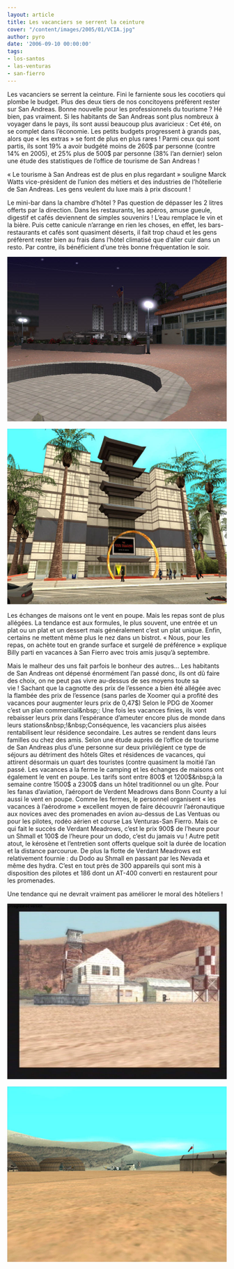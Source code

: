 ```yaml
---
layout: article
title: Les vacanciers se serrent la ceinture
cover: "/content/images/2005/01/VCIA.jpg"
author: pyro
date: '2006-09-10 00:00:00'
tags:
- los-santos
- las-venturas
- san-fierro
---
```


Les vacanciers se serrent la ceinture. Fini le farniente sous les cocotiers qui plombe le budget. Plus des deux tiers de nos concitoyens préfèrent rester sur San Andreas. Bonne nouvelle pour les professionnels du tourisme ?&nbsp;Hé bien, pas vraiment. Si les habitants de San Andreas sont plus nombreux&nbsp;à voyager dans le pays, ils sont aussi beaucoup plus avaricieux&nbsp;: Cet été, on se complet dans l’économie. Les petits budgets progressent à grands pas, alors que&nbsp;«&nbsp;les extras&nbsp;» se font de plus en plus rares !&nbsp;Parmi ceux qui sont partis, ils sont 19% a avoir budgété moins de 260$ par personne (contre 14% en 2005),&nbsp;et 25% plus de 500$ par personne (38% l’an dernier) selon une étude des statistiques de l’office de tourisme de San Andreas !

«&nbsp;Le tourisme&nbsp;à San Andreas est de plus en plus regardant&nbsp;» souligne Marck Watts vice-président de l’union&nbsp;des métiers et des industries de l’hôtellerie de San Andreas. Les gens veulent du luxe mais à prix discount&nbsp;!

Le mini-bar dans la chambre d’hôtel&nbsp;? Pas question de dépasser les 2 litres offerts par la direction. Dans les restaurants, les apéros, amuse gueule, digestif et cafés deviennent de simples souvenirs&nbsp;! L’eau remplace le vin et la bière. Puis cette canicule n’arrange en rien les choses, en effet, les bars-restaurants et cafés sont quasiment déserts, il fait trop chaud et les gens préfèrent rester bien au frais dans l’hôtel climatisé que d’aller cuir dans un resto. Par contre, ils bénéficient d’une très bonne fréquentation le soir.

![](  /content/images/2005/01/hotel_carton.jpg)

![L' hôtel Carton à Vice et les Four Dragons à San Andreas ont dû fermer à cause du manque de clientèle.](  /content/images/2005/01/4dragons.jpg)

Les échanges de maisons ont le vent en poupe. Mais les repas sont de plus allégées. La tendance est aux formules, le plus souvent, une entrée et un plat ou un plat et un dessert mais généralement c’est un plat unique. Enfin, certains ne mettent même plus le nez dans un bistrot. «&nbsp;Nous, pour les repas, on achète tout en grande surface et surgelé de préférence&nbsp;» explique Billy parti en vacances&nbsp;à San Fierro avec trois amis jusqu’à septembre.

Mais le malheur des uns fait parfois le bonheur des autres… Les habitants de San Andreas ont dépensé énormément l’an passé donc, ils ont dû faire des choix, on ne peut pas vivre au-dessus de ses moyens toute sa vie&nbsp;!&nbsp;Sachant que la cagnotte des prix de l’essence a bien été allégée avec la flambée des prix de l’essence (sans parles de Xoomer qui a profité des vacances pour augmenter leurs prix de 0,47$) Selon le PDG de Xoomer c’est un plan commercial&nbsp;: Une fois les vacances finies, ils vont rebaisser leurs prix dans l’espérance d’ameuter encore plus de monde dans leurs stations&nbsp;!&nbsp;Conséquence, les vacanciers plus aisées rentabilisent leur résidence secondaire. Les autres se rendent dans leurs familles ou chez des amis. Selon une étude auprès de l’office de tourisme de San Andreas plus d’une personne sur deux privilégient ce type de séjours au détriment des hôtels Gîtes et résidences de vacances, qui attirent désormais un quart des touristes (contre quasiment la moitié l’an passé. Les vacances a la ferme le camping et les échanges de maisons ont également le vent en poupe. Les tarifs sont entre 800$ et 1200$&nbsp;à la semaine contre 1500$ a 2300$ dans un hôtel traditionnel ou un gîte. Pour les fanas d’aviation, l’aéroport de Verdent Meadrows dans Bonn County a lui aussi le vent en poupe. Comme les fermes, le personnel organisent «&nbsp;les vacances&nbsp;à l’aérodrome&nbsp;» excellent moyen de faire découvrir l’aéronautique aux novices avec des promenades en avion au-dessus de Las Ventuas ou pour les pilotes, rodéo aérien et course Las Venturas-San Fierro. Mais ce qui fait le succès de Verdant Meadrows, c’est le prix 900$ de l’heure pour un Shmall et 100$ de l’heure pour un dodo, c’est du jamais vu&nbsp;!&nbsp;Autre petit atout, le kérosène et l’entretien sont offerts&nbsp;quelque soit la durée de location et la distance parcourue. De plus la flotte de Verdant Meadrows est relativement fournie&nbsp;: du Dodo au Shmall en passant par les Nevada et même des hydra. C’est en tout près de 300 appareils qui sont mis à disposition des pilotes et 186 dont un AT-400 converti en restaurent pour les promenades.

Une tendance qui ne devrait vraiment pas améliorer le moral des hôteliers&nbsp;!

![](  /content/images/2005/01/verdant.jpg)

![L'aérodrome de Verdant Meadrows.](  /content/images/2005/01/verdant2.jpg)

<!--kg-card-end: markdown-->
